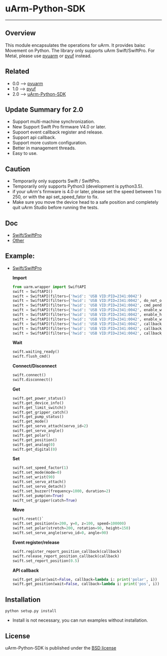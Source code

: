 # uArm-Python-SDK
----------

## Overview
This module encapsulates the operations for uArm. It provides baisc Movement on Python.
The library only supports uArm Swift/SwiftPro. For Metal, please use [pyuarm](https://github.com/uArm-Developer/pyuarm) or [pyuf](https://github.com/uArm-Developer/uArm-Python-SDK/tree/1.0-pyuf) instead.

## Related
- 0.0 --> [pyuarm](https://github.com/uArm-Developer/pyuarm)
- 1.0 --> [pyuf](https://github.com/uArm-Developer/uArm-Python-SDK/tree/1.0-pyuf)
- 2.0 --> [uArm-Python-SDK](https://github.com/uArm-Developer/uArm-Python-SDK/tree/2.0)


## Update Summary for 2.0
- Support multi-machine synchronization.
- New Support Swift Pro firmware V4.0 or later.
- Supoort event callback register and release.
- Support api callback.
- Support more custom configuration.
- Better in management threads.
- Easy to use.

## Caution
- Temporarily only supports Swift / SwiftPro.
- Temporarily only supports Python3 (development is python3.5).
- if your uArm's firmware is 4.0 or later, please set the speed between 1 to 250, or with the api set_speed_fator to fix.
- Make sure you move the device head to a safe position and completely quit uArm Studio before running the tests.

## Doc
- [Swift/SwiftPro](doc/api/swift_api.md)
- [Other](doc/api/)

## Example:
- [Swift/SwiftPro](examples/api/)
  
  **Import**
  ```python
  from uarm.wrapper import SwiftAPI
  swift = SwiftAPI()
  swift = SwiftAPI(filters={'hwid': 'USB VID:PID=2341:0042')
  swift = SwiftAPI(filters={'hwid': 'USB VID:PID=2341:0042', do_not_open=true)
  swift = SwiftAPI(filters={'hwid': 'USB VID:PID=2341:0042', cmd_pend_size=2)
  swift = SwiftAPI(filters={'hwid': 'USB VID:PID=2341:0042', enable_write_thread=True)
  swift = SwiftAPI(filters={'hwid': 'USB VID:PID=2341:0042', enable_handle_report_thread=True)
  swift = SwiftAPI(filters={'hwid': 'USB VID:PID=2341:0042', enable_write_thread=True, enable_handle_report_thread=True)
  swift = SwiftAPI(filters={'hwid': 'USB VID:PID=2341:0042', callback_thread_pool_size=10)
  swift = SwiftAPI(filters={'hwid': 'USB VID:PID=2341:0042', callback_thread_pool_size=1)
  swift = SwiftAPI(filters={'hwid': 'USB VID:PID=2341:0042', callback_thread_pool_size=10)
  ```

  **Wait**
  ```python
  swift.waiting_ready()
  swift.flush_cmd()
  ```

  **Connect/Disconnect**
  ```python
  swift.connect()
  swift.disconnect()
  ```

  **Get**
  ```python    
  swift.get_power_status()
  swift.get_device_info()
  swift.get_limit_switch()
  swift.get_gripper_catch()
  swift.get_pump_status()
  swift.get_mode()
  swift.get_servo_attach(servo_id=2)
  swift.get_servo_angle()
  swift.get_polar()
  swift.get_position()
  swift.get_analog(0)
  swift.get_digital(0)
  ```

  **Set**
  ```python 
  swift.set_speed_factor(1)
  swift.set_mode(mode=0)
  swift.set_wrist(90)
  swift.set_servo_attach()
  swift.set_servo_detach()
  swift.set_buzzer(frequency=1000, duration=2)
  swift.set_pump(on=True)
  swift_set_gripper(catch=True)
  ```

  **Move**
  ```python
  swift.reset()`
  swift.set_position(x=200, y=0, z=100, speed=100000)
  swift.set_polar(stretch=200, rotation=90, height=150)
  swift.set_servo_angle(servo_id=0, angle=90)
  ```

  **Event register/release**
  ```python
  swift.register_report_position_callback(callback)
  swift.release_report_position_callback(callback)
  swift.set_report_position(0.5)
  ```

  **API callback**
  ```python
  swift.get_polar(wait=False, callback=lambda i: print('polar', i))
  swift.get_position(wait=False, callback=lambda i: print('pos', i))
  ```

## Installation
    python setup.py install
- Install is not necessary, you can run examples without installation.

## License
uArm-Python-SDK is published under the [BSD license](https://en.wikipedia.org/wiki/BSD_licenses)
